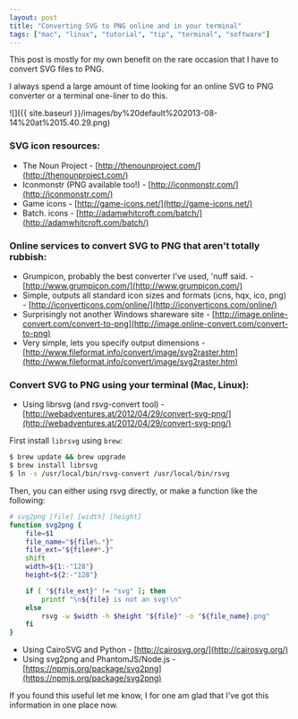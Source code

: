 ```yaml
---
layout: post
title: "Converting SVG to PNG online and in your terminal"
tags: ["mac", "linux", "tutorial", "tip", "terminal", "software"]
---
```

This post is mostly for my own benefit on the rare occasion that I have to convert SVG files to PNG.

I always spend a large amount of time looking for an online SVG to PNG converter or a terminal one-liner to do this.

<!-- more -->

![]({{ site.baseurl }}/images/by%20default%202013-08-14%20at%2015.40.29.png)

### SVG icon resources:

- The Noun Project - [http://thenounproject.com/](http://thenounproject.com/)
- Iconmonstr (PNG available too!) - [http://iconmonstr.com/](http://iconmonstr.com/)
- Game icons - [http://game-icons.net/](http://game-icons.net/)
- Batch. icons - [http://adamwhitcroft.com/batch/](http://adamwhitcroft.com/batch/)

### Online services to convert SVG to PNG that aren't totally rubbish:

- Grumpicon, probably the best converter I've used, 'nuff said. - [http://www.grumpicon.com/](http://www.grumpicon.com/)
- Simple, outputs all standard icon sizes and formats (icns, hqx, ico, png) - [http://iconverticons.com/online/](http://iconverticons.com/online/)
- Surprisingly not another Windows shareware site - [http://image.online-convert.com/convert-to-png](http://image.online-convert.com/convert-to-png)
- Very simple, lets you specify output dimensions - [http://www.fileformat.info/convert/image/svg2raster.htm](http://www.fileformat.info/convert/image/svg2raster.htm)


### Convert SVG to PNG using your terminal (Mac, Linux):
- Using librsvg (and rsvg-convert tool) - [http://webadventures.at/2012/04/29/convert-svg-png/](http://webadventures.at/2012/04/29/convert-svg-png/)

First install `librsvg` using `brew`:

```bash
$ brew update && brew upgrade
$ brew install librsvg
$ ln -s /usr/local/bin/rsvg-convert /usr/local/bin/rsvg
```

Then, you can either using rsvg directly, or make a function like the following:

```bash
# svg2png [file] [width] [height]
function svg2png {
    file=$1
    file_name="${file%.*}"
    file_ext="${file##*.}"
    shift
    width=${1:-"128"}
    height=${2:-"128"}

    if [ "${file_ext}" != "svg" ]; then
        printf "\n${file} is not an svg!\n"
    else
        rsvg -w $width -h $height "${file}" -o "${file_name}.png"
    fi
}
```
- Using CairoSVG and Python - [http://cairosvg.org/](http://cairosvg.org/)
- Using svg2png and PhantomJS/Node.js - [https://npmjs.org/package/svg2png](https://npmjs.org/package/svg2png)


If you found this useful let me know, I for one am glad that I've got this information in one place now.
